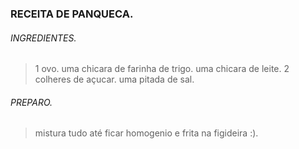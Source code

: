 ### RECEITA DE PANQUECA.

###### INGREDIENTES.
> 1 ovo.
> uma chicara de farinha de trigo.
> uma chicara de leite.
> 2 colheres de açucar.
> uma pitada de sal.
###### PREPARO.
> mistura tudo até ficar homogenio e frita na figideira :).
